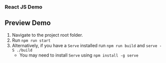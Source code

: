 ### React JS Demo

## Preview Demo
1. Navigate to the project root folder.
2. Run `npm run start`
3. Alternatively, if you have a `Serve` installed run `npm run build` and `serve -S ./build`
    -   You may need to install `Serve` using `npm install -g serve` 
